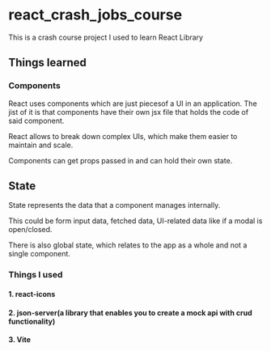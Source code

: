 # react_crash_jobs_course
This is a crash course project I used to learn React Library

## Things learned
### Components
React uses components which are just piecesof a UI in an application. The jist of it is that components have their own jsx file that holds the code of said component.

React allows to break down complex UIs, which make them easier to maintain and scale.

Components can get props passed in and can hold their own state.

## State
State represents the data that a component manages internally.

This could be form input data, fetched data, UI-related data like if a modal is open/closed.

There is also global state, which relates to the app as a whole and not a single component.

### Things I used
#### 1. react-icons
#### 2. json-server(a library that enables you to create a mock api with crud functionality)
#### 3. Vite

